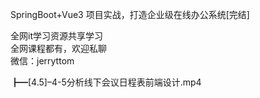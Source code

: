 SpringBoot+Vue3 项目实战，打造企业级在线办公系统[完结]

全网it学习资源共享学习<br>全网课程都有，欢迎私聊<br>微信：jerryttom<br>

┣━​[4.5]–4-5分析线下会议日程表前端设计​​.mp4